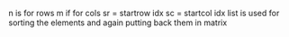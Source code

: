 n is for rows
m if for cols
sr = startrow idx
sc = startcol idx
list is used for sorting the elements and again putting back them in matrix